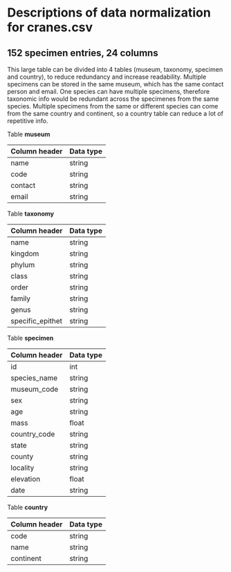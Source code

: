 # Descriptions of data normalization for cranes.csv
## 152 specimen entries, 24 columns

This large table can be divided into 4 tables (museum, taxonomy, specimen and country), to reduce redundancy and increase readability.
Multiple specimens can be stored in the same museum, which has the same contact person and email.
One species can have multiple specimens, therefore taxonomic info would be redundant across the specimenes from the same species.
Multiple specimens from the same or different species can come from the same country and continent, so a country table can reduce a lot of repetitive info.

Table **museum** 

Column header | Data type
--------------|----------
name | string
code | string
contact | string
email | string


Table **taxonomy**

Column header | Data type
--------------|----------
name | string
kingdom | string
phylum  | string
class | string
order | string
family | string
genus | string
specific_epithet | string


Table **specimen**

Column header | Data type
--------------|----------
id | int
species_name | string
museum_code | string
sex | string
age | string
mass | float
country_code | string
state | string
county | string
locality | string
elevation | float
date | string


Table **country**

Column header | Data type
--------------|----------
code | string
name | string
continent | string
